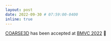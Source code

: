 ```yaml
---
layout: post
date: 2022-09-30 # 07:59:00-0400
inline: true
---
```


[COARSE3D](https://github.com/cv-rits/COARSE3D) has been accepted at [BMVC 2022](https://bmvc2022.org/) :tada:
